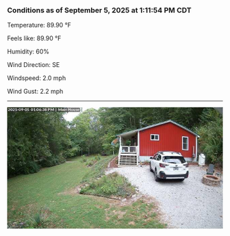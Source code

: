 ### Conditions as of September 5, 2025 at 1:11:54 PM CDT 

Temperature: 89.90 &deg;F

Feels like: 89.90 &deg;F

Humidity: 60%

Wind Direction: SE

Windspeed: 2.0 mph

Wind Gust: 2.2 mph

---

<img src="./images/latest.jpeg"/>

